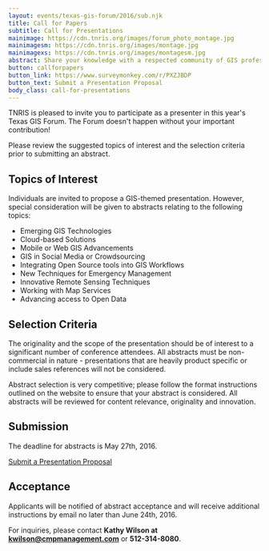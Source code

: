 ```yaml
---
layout: events/texas-gis-forum/2016/sub.njk
title: Call for Papers
subtitle: Call for Presentations
mainimage: https://cdn.tnris.org/images/forum_photo_montage.jpg
mainimagesm: https://cdn.tnris.org/images/montage.jpg
mainimagexs: https://cdn.tnris.org/images/montagesm.jpg
abstract: Share your knowledge with a respected community of GIS professionals and network with your peers in the geospatial industry. 
button: callforpapers
button_link: https://www.surveymonkey.com/r/PXZJBDP
button_text: Submit a Presentation Proposal
body_class: call-for-presentations
---
```


TNRIS is pleased to invite you to participate as a presenter in this year's Texas GIS Forum. The Forum doesn't happen without your important contribution!

Please review the suggested topics of interest and the selection criteria prior to submitting an abstract.

## Topics of Interest

 Individuals are invited to propose a GIS-themed presentation. However, special consideration will be given to abstracts relating to the following topics:

- Emerging GIS Technologies
- Cloud-based Solutions
- Mobile or Web GIS Advancements
- GIS in Social Media or Crowdsourcing
- Integrating Open Source tools into GIS Workflows
- New Techniques for Emergency Management
- Innovative Remote Sensing Techniques
- Working with Map Services
- Advancing access to Open Data

## Selection Criteria

The originality and the scope of the presentation should be of interest to a significant number of conference attendees. All abstracts must be non-commercial in nature - presentations that are heavily product specific or include sales references will not be considered.

Abstract selection is very competitive; please follow the format instructions outlined on the website to ensure that your abstract is considered. All abstracts will be reviewed for content relevance, originality and innovation.

## Submission

The deadline for abstracts is May 27th, 2016.

<a class="btn btn-lg btn-danger" href="https://www.surveymonkey.com/r/PXZJBDP"><i class="fa fa-hand-right"></i> Submit a Presentation Proposal</a>

## Acceptance

Applicants will be notified of abstract acceptance and will receive additional instructions by email no later than June 24th, 2016.

For inquiries, please contact **Kathy Wilson at [kwilson@cmpmanagement.com](mailto:kwilson@cmpmanagement.com)** or **512-314-8080**.
